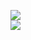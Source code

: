 [![](https://img.shields.io/badge/Made%20With-Github%20Spray-lightgrey.svg?style=for-the-badge&logo=github)](https://github.com/Annihil/github-spray#28187)  
[![](https://i.imgur.com/2DrTn0Z.gif)](https://github.com/Annihil/github-spray)